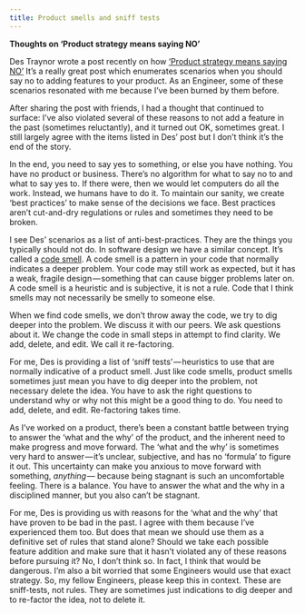 ```yaml
---
title: Product smells and sniff tests
---
```


**Thoughts on ‘Product strategy means saying NO’**

Des Traynor wrote a post recently on how [‘Product strategy means saying NO’](http://insideintercom.io/product-strategy-means-saying-no) It’s a really great post which enumerates scenarios when you should say no to adding features to your product. As an Engineer, some of these scenarios resonated with me because I’ve been burned by them before.

After sharing the post with friends, I had a thought that continued to surface: I’ve also violated several of these reasons to not add a feature in the past (sometimes reluctantly), and it turned out OK, sometimes great. I still largely agree with the items listed in Des’ post but I don’t think it’s the end of the story.

In the end, you need to say yes to something, or else you have nothing. You have no product or business. There’s no algorithm for what to say no to and what to say yes to. If there were, then we would let computers do all the work. Instead, we humans have to do it. To maintain our sanity, we create ‘best practices’ to make sense of the decisions we face. Best practices aren’t cut-and-dry regulations or rules and sometimes they need to be broken.

I see Des’ scenarios as a list of anti-best-practices. They are the things you typically should not do. In software design we have a similar concept. It’s called a [code smell](http://en.wikipedia.org/wiki/Code_smell). A code smell is a pattern in your code that normally indicates a deeper problem. Your code may still work as expected, but it has a weak, fragile design — something that can cause bigger problems later on. A code smell is a heuristic and is subjective, it is not a rule. Code that I think smells may not necessarily be smelly to someone else.

When we find code smells, we don’t throw away the code, we try to dig deeper into the problem. We discuss it with our peers. We ask questions about it. We change the code in small steps in attempt to find clarity. We add, delete, and edit. We call it re-factoring.

For me, Des is providing a list of ‘sniff tests’ — heuristics to use that are normally indicative of a product smell. Just like code smells, product smells sometimes just mean you have to dig deeper into the problem, not necessary delete the idea. You have to ask the right questions to understand why or why not this might be a good thing to do. You need to add, delete, and edit. Re-factoring takes time.

As I’ve worked on a product, there’s been a constant battle between trying to answer the ‘what and the why’ of the product, and the inherent need to make progress and move forward. The ‘what and the why’ is sometimes very hard to answer — it’s unclear, subjective, and has no ‘formula’ to figure it out. This uncertainty can make you anxious to move forward with something, *anything —* because being stagnant is such an uncomfortable feeling. There is a balance. You have to answer the what and the why in a disciplined manner, but you also can’t be stagnant.

For me, Des is providing us with reasons for the ‘what and the why’ that have proven to be bad in the past. I agree with them because I’ve experienced them too. But does that mean we should use them as a definitive set of rules that stand alone? Should we take each possible feature addition and make sure that it hasn’t violated any of these reasons before pursuing it? No, I don’t think so. In fact, I think that would be dangerous. I’m also a bit worried that some Engineers would use that exact strategy. So, my fellow Engineers, please keep this in context. These are sniff-tests, not rules. They are sometimes just indications to dig deeper and to re-factor the idea, not to delete it.